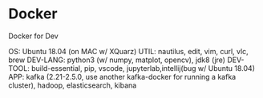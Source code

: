 # Docker
Docker for Dev

OS: Ubuntu 18.04 (on MAC w/ XQuarz)
UTIL: nautilus, edit, vim, curl, vlc, brew
DEV-LANG: python3 (w/ numpy, matplot, opencv), jdk8 (jre)
DEV-TOOL: build-essential, pip, vscode, jupyterlab,intellij(bug w/ Ubuntu 18.04)
APP: kafka (2.21-2.5.0, use another kafka-docker for running a kafka cluster), hadoop, elasticsearch, kibana
         
